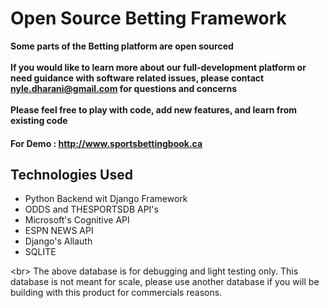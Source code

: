 # Open Source Betting Framework
**Some parts of the Betting platform are open sourced**
<br/>
<br/>
**If you would like to learn more about our full-development platform or need guidance with software related issues, please contact nyle.dharani@gmail.com for questions and concerns**
<br/>
<br/>
**Please feel free to play with code, add new features, and learn from existing code** 

#### For Demo : http://www.sportsbettingbook.ca

## Technologies Used

- Python Backend wit Django Framework
- ODDS and THESPORTSDB API's
- Microsoft's Cognitive API
- ESPN NEWS API
- Django's Allauth
- SQLITE

<br\>
The above database is for debugging and light testing only.
This database is not meant for scale, please use another database if you will be building with this product for commercials reasons.



